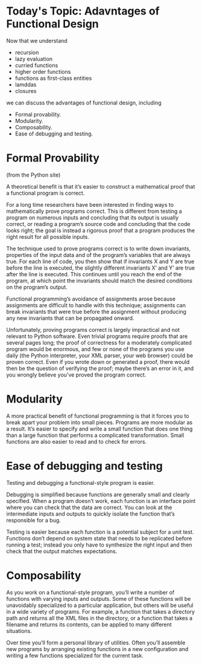 # Today's Topic: Adavntages of Functional Design

Now that we understand

- recursion
- lazy evaluation
- curried functions
- higher order functions
- functions as first-class entities
- lamddas
- closures

we can discuss the advantages of functional design, including

- Formal provability.
- Modularity.
- Composability.
- Ease of debugging and testing.

# Formal Provability

(from the Python site)

A theoretical benefit is that it’s easier to construct a mathematical proof that a functional program is correct.

For a long time researchers have been interested in finding ways to mathematically prove programs correct. This is different from testing a program on numerous inputs and concluding that its output is usually correct, or reading a program’s source code and concluding that the code looks right; the goal is instead a rigorous proof that a program produces the right result for all possible inputs.

The technique used to prove programs correct is to write down invariants, properties of the input data and of the program’s variables that are always true. For each line of code, you then show that if invariants X and Y are true before the line is executed, the slightly different invariants X’ and Y’ are true after the line is executed. This continues until you reach the end of the program, at which point the invariants should match the desired conditions on the program’s output.

Functional programming’s avoidance of assignments arose because assignments are difficult to handle with this technique; assignments can break invariants that were true before the assignment without producing any new invariants that can be propagated onward.

Unfortunately, proving programs correct is largely impractical and not relevant to Python software. Even trivial programs require proofs that are several pages long; the proof of correctness for a moderately complicated program would be enormous, and few or none of the programs you use daily (the Python interpreter, your XML parser, your web browser) could be proven correct. Even if you wrote down or generated a proof, there would then be the question of verifying the proof; maybe there’s an error in it, and you wrongly believe you’ve proved the program correct.

# Modularity

A more practical benefit of functional programming is that it forces you to break apart your problem into small pieces. Programs are more modular as a result. It’s easier to specify and write a small function that does one thing than a large function that performs a complicated transformation. Small functions are also easier to read and to check for errors.

# Ease of debugging and testing

Testing and debugging a functional-style program is easier.

Debugging is simplified because functions are generally small and clearly specified. When a program doesn’t work, each function is an interface point where you can check that the data are correct. You can look at the intermediate inputs and outputs to quickly isolate the function that’s responsible for a bug.

Testing is easier because each function is a potential subject for a unit test. Functions don’t depend on system state that needs to be replicated before running a test; instead you only have to synthesize the right input and then check that the output matches expectations.

# Composability

As you work on a functional-style program, you’ll write a number of functions with varying inputs and outputs. Some of these functions will be unavoidably specialized to a particular application, but others will be useful in a wide variety of programs. For example, a function that takes a directory path and returns all the XML files in the directory, or a function that takes a filename and returns its contents, can be applied to many different situations.

Over time you’ll form a personal library of utilities. Often you’ll assemble new programs by arranging existing functions in a new configuration and writing a few functions specialized for the current task.

